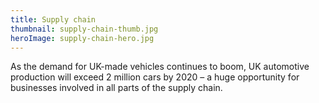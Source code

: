 ```yaml
---
title: Supply chain
thumbnail: supply-chain-thumb.jpg
heroImage: supply-chain-hero.jpg
---
```


As the demand for UK-made vehicles continues to boom, UK automotive production will exceed 2 million cars by 2020 – a huge opportunity for businesses involved in all parts of the supply chain.